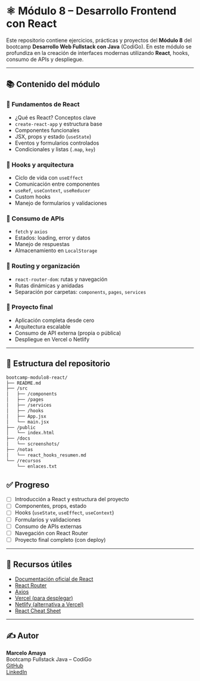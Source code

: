 # ⚛️ Módulo 8 – Desarrollo Frontend con React

Este repositorio contiene ejercicios, prácticas y proyectos del **Módulo 8** del bootcamp **Desarrollo Web Fullstack con Java** (CodiGo). En este módulo se profundiza en la creación de interfaces modernas utilizando **React**, hooks, consumo de APIs y despliegue.

---

## 📚 Contenido del módulo

### 🔸 Fundamentos de React

- ¿Qué es React? Conceptos clave
- `create-react-app` y estructura base
- Componentes funcionales
- JSX, props y estado (`useState`)
- Eventos y formularios controlados
- Condicionales y listas (`.map`, `key`)

### 🔸 Hooks y arquitectura

- Ciclo de vida con `useEffect`
- Comunicación entre componentes
- `useRef`, `useContext`, `useReducer`
- Custom hooks
- Manejo de formularios y validaciones

### 🔸 Consumo de APIs

- `fetch` y `axios`
- Estados: loading, error y datos
- Manejo de respuestas
- Almacenamiento en `LocalStorage`

### 🔸 Routing y organización

- `react-router-dom`: rutas y navegación
- Rutas dinámicas y anidadas
- Separación por carpetas: `components`, `pages`, `services`

### 🔸 Proyecto final

- Aplicación completa desde cero
- Arquitectura escalable
- Consumo de API externa (propia o pública)
- Despliegue en Vercel o Netlify

---

## 📁 Estructura del repositorio

```bash
bootcamp-modulo8-react/
├── README.md
├── /src
│   ├── /components
│   ├── /pages
│   ├── /services
│   ├── /hooks
│   ├── App.jsx
│   └── main.jsx
├── /public
│   └── index.html
├── /docs
│   └── screenshots/
├── /notas
│   └── react_hooks_resumen.md
└── /recursos
    └── enlaces.txt
```
## ✅ Progreso

- [ ] Introducción a React y estructura del proyecto
- [ ] Componentes, props, estado
- [ ] Hooks (`useState`, `useEffect`, `useContext`)
- [ ] Formularios y validaciones
- [ ] Consumo de APIs externas
- [ ] Navegación con React Router
- [ ] Proyecto final completo (con deploy)

---

## 🔗 Recursos útiles

- [Documentación oficial de React](https://react.dev/)
- [React Router](https://reactrouter.com/)
- [Axios](https://axios-http.com/)
- [Vercel (para desplegar)](https://vercel.com/)
- [Netlify (alternativa a Vercel)](https://www.netlify.com/)
- [React Cheat Sheet](https://reactcheatsheet.com/)

---

## ✍️ Autor

**Marcelo Amaya**  
Bootcamp Fullstack Java – CodiGo  
[GitHub](https://github.com/MarceloAM94)  
[LinkedIn](https://www.linkedin.com/in/marcelo-amaya-medina-614518268/)

